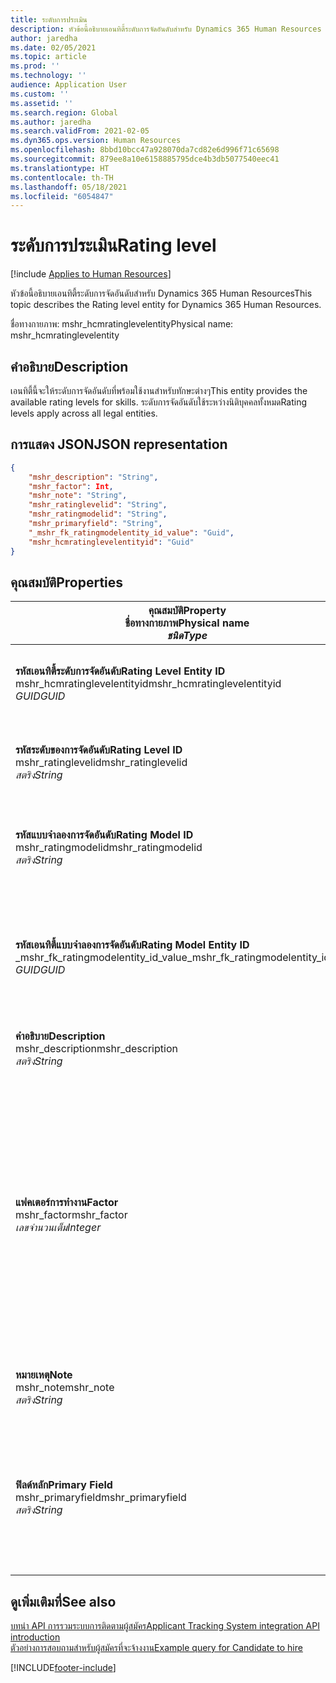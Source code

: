 ```yaml
---
title: ระดับการประเมิน
description: หัวข้อนี้อธิบายเอนทิตี้ระดับการจัดอันดับสำหรับ Dynamics 365 Human Resources
author: jaredha
ms.date: 02/05/2021
ms.topic: article
ms.prod: ''
ms.technology: ''
audience: Application User
ms.custom: ''
ms.assetid: ''
ms.search.region: Global
ms.author: jaredha
ms.search.validFrom: 2021-02-05
ms.dyn365.ops.version: Human Resources
ms.openlocfilehash: 8bbd10bcc47a928070da7cd82e6d996f71c65698
ms.sourcegitcommit: 879ee8a10e6158885795dce4b3db5077540eec41
ms.translationtype: HT
ms.contentlocale: th-TH
ms.lasthandoff: 05/18/2021
ms.locfileid: "6054847"
---
```

# <a name="rating-level"></a><span data-ttu-id="c7b18-103">ระดับการประเมิน</span><span class="sxs-lookup"><span data-stu-id="c7b18-103">Rating level</span></span>

[!include [Applies to Human Resources](../includes/applies-to-hr.md)]

<span data-ttu-id="c7b18-104">หัวข้อนี้อธิบายเอนทิตี้ระดับการจัดอันดับสำหรับ Dynamics 365 Human Resources</span><span class="sxs-lookup"><span data-stu-id="c7b18-104">This topic describes the Rating level entity for Dynamics 365 Human Resources.</span></span>

<span data-ttu-id="c7b18-105">ชื่อทางกายภาพ: mshr_hcmratinglevelentity</span><span class="sxs-lookup"><span data-stu-id="c7b18-105">Physical name: mshr_hcmratinglevelentity</span></span>

## <a name="description"></a><span data-ttu-id="c7b18-106">คำอธิบาย</span><span class="sxs-lookup"><span data-stu-id="c7b18-106">Description</span></span>

<span data-ttu-id="c7b18-107">เอนทิตี้นี้จะให้ระดับการจัดอันดับที่พร้อมใช้งานสำหรับทักษะต่างๆ</span><span class="sxs-lookup"><span data-stu-id="c7b18-107">This entity provides the available rating levels for skills.</span></span> <span data-ttu-id="c7b18-108">ระดับการจัดอันดับใช้ระหว่างนิติบุคคลทั้งหมด</span><span class="sxs-lookup"><span data-stu-id="c7b18-108">Rating levels apply across all legal entities.</span></span>

## <a name="json-representation"></a><span data-ttu-id="c7b18-109">การแสดง JSON</span><span class="sxs-lookup"><span data-stu-id="c7b18-109">JSON representation</span></span>

```json
{
    "mshr_description": "String",
    "mshr_factor": Int,
    "mshr_note": "String",
    "mshr_ratinglevelid": "String",
    "mshr_ratingmodelid": "String",
    "mshr_primaryfield": "String",
    "_mshr_fk_ratingmodelentity_id_value": "Guid",
    "mshr_hcmratinglevelentityid": "Guid"
}
```

## <a name="properties"></a><span data-ttu-id="c7b18-110">คุณสมบัติ</span><span class="sxs-lookup"><span data-stu-id="c7b18-110">Properties</span></span>

| <span data-ttu-id="c7b18-111">คุณสมบัติ</span><span class="sxs-lookup"><span data-stu-id="c7b18-111">Property</span></span><br><span data-ttu-id="c7b18-112">**ชื่อทางกายภาพ**</span><span class="sxs-lookup"><span data-stu-id="c7b18-112">**Physical name**</span></span><br><span data-ttu-id="c7b18-113">**_ชนิด_**</span><span class="sxs-lookup"><span data-stu-id="c7b18-113">**_Type_**</span></span> | <span data-ttu-id="c7b18-114">ใช้</span><span class="sxs-lookup"><span data-stu-id="c7b18-114">Use</span></span> | <span data-ttu-id="c7b18-115">คำอธิบาย</span><span class="sxs-lookup"><span data-stu-id="c7b18-115">Description</span></span> |
| --- | --- | --- |
| <span data-ttu-id="c7b18-116">**รหัสเอนทิตี้ระดับการจัดอันดับ**</span><span class="sxs-lookup"><span data-stu-id="c7b18-116">**Rating Level Entity ID**</span></span><br><span data-ttu-id="c7b18-117">mshr_hcmratinglevelentityid</span><span class="sxs-lookup"><span data-stu-id="c7b18-117">mshr_hcmratinglevelentityid</span></span><br><span data-ttu-id="c7b18-118">*GUID*</span><span class="sxs-lookup"><span data-stu-id="c7b18-118">*GUID*</span></span> | <span data-ttu-id="c7b18-119">อ่านอย่างเดียว</span><span class="sxs-lookup"><span data-stu-id="c7b18-119">Read-only</span></span><br><span data-ttu-id="c7b18-120">จำเป็นต้องระบุ</span><span class="sxs-lookup"><span data-stu-id="c7b18-120">Required</span></span><br><span data-ttu-id="c7b18-121">ระบบถูกสร้างขึ้น</span><span class="sxs-lookup"><span data-stu-id="c7b18-121">System-generated</span></span> | <span data-ttu-id="c7b18-122">ตัวระบุเฉพาะที่ระบบสร้างขึ้นสำหรับระดับ</span><span class="sxs-lookup"><span data-stu-id="c7b18-122">The system-generated unique identifier for the level.</span></span> |
| <span data-ttu-id="c7b18-123">**รหัสระดับของการจัดอันดับ**</span><span class="sxs-lookup"><span data-stu-id="c7b18-123">**Rating Level ID**</span></span><br><span data-ttu-id="c7b18-124">mshr_ratinglevelid</span><span class="sxs-lookup"><span data-stu-id="c7b18-124">mshr_ratinglevelid</span></span><br><span data-ttu-id="c7b18-125">*สตริง*</span><span class="sxs-lookup"><span data-stu-id="c7b18-125">*String*</span></span> | <span data-ttu-id="c7b18-126">อ่าน/เขียน</span><span class="sxs-lookup"><span data-stu-id="c7b18-126">Read/write</span></span><br><span data-ttu-id="c7b18-127">จำเป็นต้องระบุ</span><span class="sxs-lookup"><span data-stu-id="c7b18-127">Required</span></span> | <span data-ttu-id="c7b18-128">ตัวระบุเฉพาะที่ผู้ใช้สามารถอ่านได้สำหรับระดับ</span><span class="sxs-lookup"><span data-stu-id="c7b18-128">User-readable unique identifier for the level.</span></span> |
| <span data-ttu-id="c7b18-129">**รหัสแบบจำลองการจัดอันดับ**</span><span class="sxs-lookup"><span data-stu-id="c7b18-129">**Rating Model ID**</span></span><br><span data-ttu-id="c7b18-130">mshr_ratingmodelid</span><span class="sxs-lookup"><span data-stu-id="c7b18-130">mshr_ratingmodelid</span></span><br><span data-ttu-id="c7b18-131">*สตริง*</span><span class="sxs-lookup"><span data-stu-id="c7b18-131">*String*</span></span> | <span data-ttu-id="c7b18-132">อ่าน/เขียน</span><span class="sxs-lookup"><span data-stu-id="c7b18-132">Read/write</span></span><br><span data-ttu-id="c7b18-133">จำเป็นต้องระบุ</span><span class="sxs-lookup"><span data-stu-id="c7b18-133">Required</span></span> | <span data-ttu-id="c7b18-134">แบบจำลองการจัดอันดับซึ่งระดับการจัดอันดับเป็นสมาชิกอยู่</span><span class="sxs-lookup"><span data-stu-id="c7b18-134">The rating model to which the rating level belongs.</span></span> |
| <span data-ttu-id="c7b18-135">**รหัสเอนทิตี้แบบจำลองการจัดอันดับ**</span><span class="sxs-lookup"><span data-stu-id="c7b18-135">**Rating Model Entity ID**</span></span><br><span data-ttu-id="c7b18-136">_mshr_fk_ratingmodelentity_id_value</span><span class="sxs-lookup"><span data-stu-id="c7b18-136">_mshr_fk_ratingmodelentity_id_value</span></span><br><span data-ttu-id="c7b18-137">*GUID*</span><span class="sxs-lookup"><span data-stu-id="c7b18-137">*GUID*</span></span> | <span data-ttu-id="c7b18-138">อ่านอย่างเดียว</span><span class="sxs-lookup"><span data-stu-id="c7b18-138">Read-only</span></span><br><span data-ttu-id="c7b18-139">จำเป็นต้องระบุ</span><span class="sxs-lookup"><span data-stu-id="c7b18-139">Required</span></span><br><span data-ttu-id="c7b18-140">คีย์นอก: mshr_hcmratingmodelentityid ของ mshr_hcmratingmodelentity</span><span class="sxs-lookup"><span data-stu-id="c7b18-140">Foreign key: mshr_hcmratingmodelentityid of mshr_hcmratingmodelentity</span></span> | <span data-ttu-id="c7b18-141">ตัวระบุที่สร้างขึ้นสำหรับแบบจำลองการจัดอันดับซึ่งระดับการจัดอันดับเป็นสมาชิกอยู่</span><span class="sxs-lookup"><span data-stu-id="c7b18-141">The system-generated identifier for the rating model to which the rating level belongs.</span></span> |
| <span data-ttu-id="c7b18-142">**คำอธิบาย**</span><span class="sxs-lookup"><span data-stu-id="c7b18-142">**Description**</span></span><br><span data-ttu-id="c7b18-143">mshr_description</span><span class="sxs-lookup"><span data-stu-id="c7b18-143">mshr_description</span></span><br><span data-ttu-id="c7b18-144">*สตริง*</span><span class="sxs-lookup"><span data-stu-id="c7b18-144">*String*</span></span> | <span data-ttu-id="c7b18-145">อ่าน/เขียน</span><span class="sxs-lookup"><span data-stu-id="c7b18-145">Read/write</span></span><br><span data-ttu-id="c7b18-146">จำเป็นต้องระบุ</span><span class="sxs-lookup"><span data-stu-id="c7b18-146">Required</span></span> | <span data-ttu-id="c7b18-147">คำอธิบายของระดับการจัดอันดับ</span><span class="sxs-lookup"><span data-stu-id="c7b18-147">The description of the rating level.</span></span> |
| <span data-ttu-id="c7b18-148">**แฟคเตอร์การทำงาน**</span><span class="sxs-lookup"><span data-stu-id="c7b18-148">**Factor**</span></span><br><span data-ttu-id="c7b18-149">mshr_factor</span><span class="sxs-lookup"><span data-stu-id="c7b18-149">mshr_factor</span></span><br><span data-ttu-id="c7b18-150">*เลขจำนวนเต็ม*</span><span class="sxs-lookup"><span data-stu-id="c7b18-150">*Integer*</span></span> | <span data-ttu-id="c7b18-151">อ่าน/เขียน</span><span class="sxs-lookup"><span data-stu-id="c7b18-151">Read/write</span></span><br><span data-ttu-id="c7b18-152">จำเป็นต้องระบุ</span><span class="sxs-lookup"><span data-stu-id="c7b18-152">Required</span></span> | <span data-ttu-id="c7b18-153">ตัวคูณสำหรับระดับการจัดอันดับ</span><span class="sxs-lookup"><span data-stu-id="c7b18-153">The factor for the rating level.</span></span> <span data-ttu-id="c7b18-154">เมื่อคุณเปรียบเทียบรายการที่มีหมายเลขที่แตกต่างกันของระดับการจัดอันดับ ตัวคูณจะใช้เพื่อปรับคะแนนให้เป็นค่าปกติ</span><span class="sxs-lookup"><span data-stu-id="c7b18-154">When you compare items with a different number of rating levels, the factor is used to normalize the scores.</span></span> <span data-ttu-id="c7b18-155">ค่าต้องเป็นเลขจํานวนเต็มระหว่าง 0 ถึง 9</span><span class="sxs-lookup"><span data-stu-id="c7b18-155">The value must be an integer between 0 and 9.</span></span> |
| <span data-ttu-id="c7b18-156">**หมายเหตุ**</span><span class="sxs-lookup"><span data-stu-id="c7b18-156">**Note**</span></span><br><span data-ttu-id="c7b18-157">mshr_note</span><span class="sxs-lookup"><span data-stu-id="c7b18-157">mshr_note</span></span><br><span data-ttu-id="c7b18-158">*สตริง*</span><span class="sxs-lookup"><span data-stu-id="c7b18-158">*String*</span></span> | <span data-ttu-id="c7b18-159">อ่าน/เขียน</span><span class="sxs-lookup"><span data-stu-id="c7b18-159">Read/write</span></span><br><span data-ttu-id="c7b18-160">ไม่จำเป็นต้องระบุ</span><span class="sxs-lookup"><span data-stu-id="c7b18-160">Optional</span></span> | <span data-ttu-id="c7b18-161">หมายเหตุใดๆที่สัมพันธ์กับระดับการจัดอันดับ</span><span class="sxs-lookup"><span data-stu-id="c7b18-161">Any notes associated with the rating level.</span></span> |
| <span data-ttu-id="c7b18-162">**ฟิลด์หลัก**</span><span class="sxs-lookup"><span data-stu-id="c7b18-162">**Primary Field**</span></span><br><span data-ttu-id="c7b18-163">mshr_primaryfield</span><span class="sxs-lookup"><span data-stu-id="c7b18-163">mshr_primaryfield</span></span><br><span data-ttu-id="c7b18-164">*สตริง*</span><span class="sxs-lookup"><span data-stu-id="c7b18-164">*String*</span></span> | <span data-ttu-id="c7b18-165">อ่านอย่างเดียว</span><span class="sxs-lookup"><span data-stu-id="c7b18-165">Read-only</span></span><br><span data-ttu-id="c7b18-166">จำเป็นต้องระบุ</span><span class="sxs-lookup"><span data-stu-id="c7b18-166">Required</span></span> | <span data-ttu-id="c7b18-167">ฟิลด์ที่จะใช้เป็นตัวระบุของเรกคอร์ดเอนทิตี้</span><span class="sxs-lookup"><span data-stu-id="c7b18-167">Field to be used as an identifier of the entity record.</span></span> <span data-ttu-id="c7b18-168">ชุดของรหัสระดับการจัดอันดับและรหัสแบบจำลองการจัดอันดับ</span><span class="sxs-lookup"><span data-stu-id="c7b18-168">Combination of rating level ID and rating model ID.</span></span> |

## <a name="see-also"></a><span data-ttu-id="c7b18-169">ดูเพิ่มเติมที่</span><span class="sxs-lookup"><span data-stu-id="c7b18-169">See also</span></span>

[<span data-ttu-id="c7b18-170">บทนํา API การรวมระบบการติดตามผู้สมัคร</span><span class="sxs-lookup"><span data-stu-id="c7b18-170">Applicant Tracking System integration API introduction</span></span>](hr-admin-integration-ats-api-introduction.md)<br>
[<span data-ttu-id="c7b18-171">ตัวอย่างการสอบถามสำหรับผู้สมัครที่จะจ้างงาน</span><span class="sxs-lookup"><span data-stu-id="c7b18-171">Example query for Candidate to hire</span></span>](hr-admin-integration-ats-api-candidate-to-hire-example-query.md)



[!INCLUDE[footer-include](../includes/footer-banner.md)]